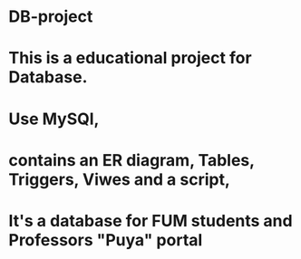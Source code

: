 # DB-project
# This is a educational project for Database.
# Use MySQl,
# contains an ER diagram, Tables, Triggers, Viwes and a script,
# It's a database for FUM students and Professors "Puya" portal
